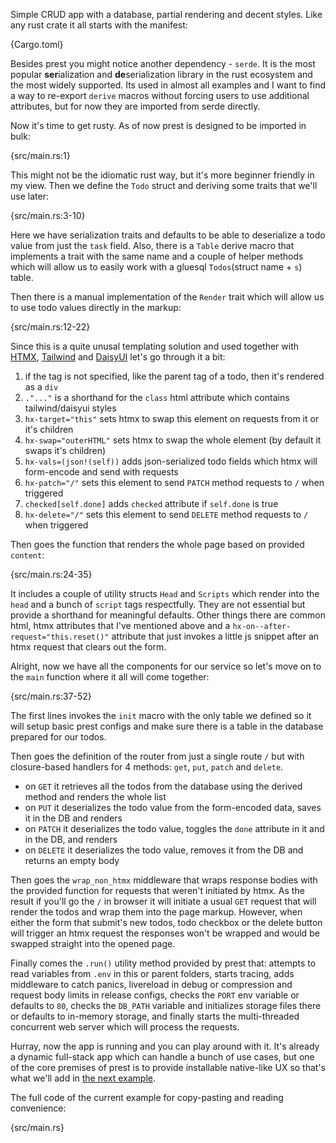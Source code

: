 Simple CRUD app with a database, partial rendering and decent styles. Like any rust crate it all starts with the manifest:

{Cargo.toml}

Besides prest you might notice another dependency - `serde`. It is the most popular **ser**ialization and **de**serialization library in the rust ecosystem and the most widely supported. Its used in almost all examples and I want to find a way to re-export `derive` macros without forcing users to use additional attributes, but for now they are imported from serde directly.

Now it's time to get rusty. As of now prest is designed to be imported in bulk:

{src/main.rs:1}

This might not be the idiomatic rust way, but it's more beginner friendly in my view. Then we define the `Todo` struct and deriving some traits that we'll use later:

{src/main.rs:3-10}

Here we have serialization traits and defaults to be able to deserialize a todo value from just the `task` field. Also, there is a `Table` derive macro that implements a trait with the same name and a couple of helper methods which will allow us to easily work with a gluesql `Todos`(struct name + `s`) table. 

Then there is a manual implementation of the `Render` trait which will allow us to use todo values directly in the markup:

{src/main.rs:12-22}

Since this is a quite unusal templating solution and used together with [HTMX](https://htmx.org/), [Tailwind](https://tailwindcss.com/) and [DaisyUI](https://daisyui.com/) let's go through it a bit:

1. if the tag is not specified, like the parent tag of a todo, then it's rendered as a `div`
2. `."..."` is a shorthand for the `class` html attribute which contains tailwind/daisyui styles 
3. `hx-target="this"` sets htmx to swap this element on requests from it or it's children
4. `hx-swap="outerHTML"` sets htmx to swap the whole element (by default it swaps it's children)
5. `hx-vals=(json!(self))` adds json-serialized todo fields which htmx will form-encode and send with requests
6. `hx-patch="/"` sets this element to send `PATCH` method requests to `/` when triggered
7. `checked[self.done]` adds `checked` attribute if `self.done` is true
8. `hx-delete="/"` sets this element to send `DELETE` method requests to `/` when triggered

Then goes the function that renders the whole page based on provided `content`:

{src/main.rs:24-35}

It includes a couple of utility structs `Head` and `Scripts` which render into the `head` and a bunch of `script` tags respectfully. They are not essential but provide a shorthand for meaningful defaults. Other things there are common html, htmx attributes that I've mentioned above and a `hx-on--after-request="this.reset()"` attribute that just invokes a little js snippet after an htmx request that clears out the form.

Alright, now we have all the components for our service so let's move on to the `main` function where it all will come together:

{src/main.rs:37-52}

The first lines invokes the `init` macro with the only table we defined so it will setup basic prest configs and make sure there is a table in the database prepared for our todos.

Then goes the definition of the router from just a single route `/` but with closure-based handlers for 4 methods: `get`, `put`, `patch` and `delete`.

* on `GET` it retrieves all the todos from the database using the derived method and renders the whole list
* on `PUT` it deserializes the todo value from the form-encoded data, saves it in the DB and renders
* on `PATCH` it deserializes the todo value, toggles the `done` attribute in it and in the DB, and renders
* on `DELETE` it deserializes the todo value, removes it from the DB and returns an empty body

Then goes the `wrap_non_htmx` middleware that wraps response bodies with the provided function for requests that weren't initiated by htmx.  As the result if you'll go the `/` in browser it will initiate a usual `GET` request that will render the todos and wrap them into the page markup. However, when either the form that submit's new todos, todo checkbox or the delete button will trigger an htmx request the responses won't be wrapped and would be swapped straight into the opened page. 

Finally comes the `.run()` utility method provided by prest that: attempts to read variables from `.env` in this or parent folders, starts tracing, adds middleware to catch panics, livereload in debug or compression and request body limits in release configs, checks the `PORT` env variable or defaults to `80`, checks the `DB_PATH` variable and initializes storage files there or defaults to in-memory storage, and finally starts the multi-threaded concurrent web server which will process the requests. 

Hurray, now the app is running and you can play around with it. It's already a dynamic full-stack app which can handle a bunch of use cases, but one of the core premises of prest is to provide installable native-like UX so that's what we'll add in [the next example](https://prest.blog/todo-pwa).

The full code of the current example for copy-pasting and reading convenience:

{src/main.rs}

